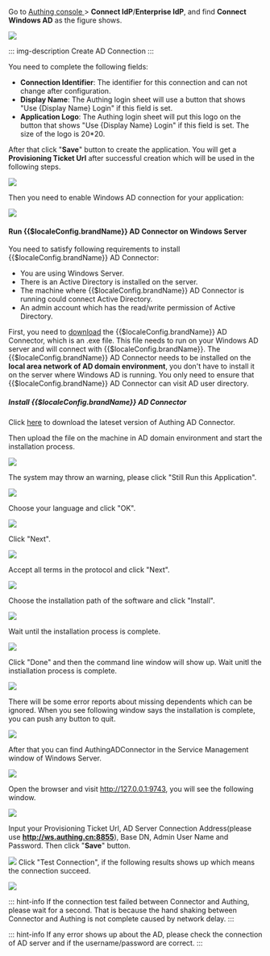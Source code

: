 <IntegrationDetailCard title="Install AD Connector on Windows Server">

Go to [Authing console ](https://console.authing.cn/console/userpool) > **Connect IdP**/**Enterprise IdP**, and find **Connect Windows AD** as the figure shows.

![](https://cdn.authing.cn/img/20210126190459.png)

::: img-description
Create AD Connection
:::

You need to complete the following fields:

- **Connection Identifier**: The identifier for this connection and can not change after configuration.
- **Display Name**: The Authing login sheet will use a button that shows "Use {Display Name} Login" if this field is set.
- **Application Logo**: The Authing login sheet will put this logo on the button that shows "Use {Display Name} Login" if this field is set. The size of the logo is 20\*20.

After that click "**Save**" button to create the application. You will get a **Provisioning Ticket Url** after successful creation which will be used in the following steps.

![](https://cdn.authing.cn/blog/20201109141645.png)

Then you need to enable Windows AD connection for your application:

![](https://cdn.authing.cn/img/20210126190629.png)

#### Run {{$localeConfig.brandName}} AD Connector on Windows Server

You need to satisfy following requirements to install {{$localeConfig.brandName}} AD Connector:

- You are using Windows Server.
- There is an Active Directory is installed on the server.
- The machine where {{$localeConfig.brandName}} AD Connector is running could connect Active Directory.
- An admin account which has the read/write permission of Active Directory.

First, you need to [download](https://files.authing.co/packages/authing-ad-connector-latest.exe) the {{$localeConfig.brandName}} AD Connector, which is an .exe file. This file needs to run on your Windows AD server and will connect with {{$localeConfig.brandName}}. The {{$localeConfig.brandName}} AD Connector needs to be installed on the **local area network of AD domain environment**, you don't have to install it on the server where Windows AD is running. You only need to ensure that {{$localeConfig.brandName}} AD Connector can visit AD user directory.

##### Install {{$localeConfig.brandName}} AD Connector

Click [here](https://files.authing.co/packages/authing-ad-connector-latest.exe) to download the lateset version of Authing AD Connector.

Then upload the file on the machine in AD domain environment and start the installation process.

![](https://cdn.authing.cn/docs/20200414213654.png)

The system may throw an warning, please click "Still Run this Application".

![](https://cdn.authing.cn/blog/image%20%28521%29.png)

Choose your language and click "OK".

![](https://cdn.authing.cn/docs/20200414213931.png)

Click "Next".

![](https://cdn.authing.cn/blog/20201109213415.png)

Accept all terms in the protocol and click "Next".

![](https://cdn.authing.cn/blog/20201109213443.png)

Choose the installation path of the software and click "Install".

![](https://cdn.authing.cn/blog/20201109213500.png)

Wait until the installation process is complete.

![](https://cdn.authing.cn/blog/20201109213517.png)

Click "Done" and then the command line window will show up. Wait unitl the instiallation process is complete.

![](https://cdn.authing.cn/docs/20200414214751.png)

There will be some error reports about missing dependents which can be ignored. When you see following window says the installation is complete, you can push any button to quit.

![](https://cdn.authing.cn/docs/20200414214912.png)

After that you can find AuthingADConnector in the Service Management window of Windows Server.

![](https://cdn.authing.cn/blog/20201109214605.png)

Open the browser and visit http://127.0.0.1:9743, you will see the following window.

![](https://cdn.authing.cn/docs/eirog1.png)

Input your Provisioning Ticket Url, AD Server Connection Address(please use **http://ws.authing.cn:8855**), Base DN, Admin User Name and Password. Then click "**Save**" button.

![](https://cdn.authing.cn/docs/serths2.png)
Click "Test Connection", if the following results shows up which means the connection succeed.

![](https://cdn.authing.cn/docs/20200414220049.png)

::: hint-info
If the connection test failed between Connector and Authing, please wait for a second. That is because the hand shaking between Connector and Authing is not complete caused by network delay.
:::

::: hint-info
If any error shows up about the AD, please check the connection of AD server and if the username/password are correct.
:::

</IntegrationDetailCard>
